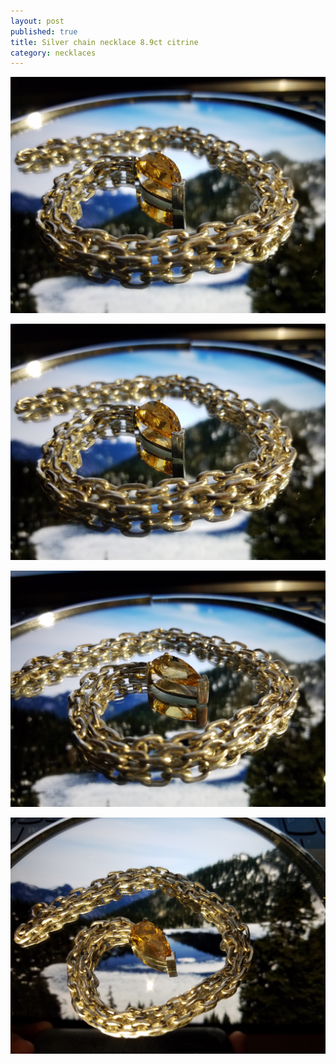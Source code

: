 ```yaml
---
layout: post
published: true
title: Silver chain necklace 8.9ct citrine
category: necklaces
---
```

![silver_citrine_8.9ct_32g.jpg](/images/jewelry/necklace/silver_citrine_8.9ct_32g.jpg)
<!--more-->
![silver_citrine_8.9ct_32g-2.jpg](/images/jewelry/necklace/silver_citrine_8.9ct_32g-2.jpg)
<!--more-->
![silver_citrine_8.9ct_32g-3.jpg](/images/jewelry/necklace/silver_citrine_8.9ct_32g-3.jpg)
<!--more-->
![silver_citrine_8.9ct_32g-4.jpg](/images/jewelry/necklace/silver_citrine_8.9ct_32g-4.jpg)
